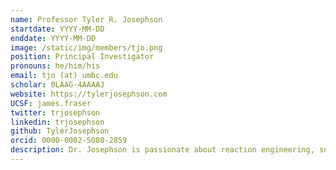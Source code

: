 ```yaml
---
name: Professor Tyler R. Josephson
startdate: YYYY-MM-DD
enddate: YYYY-MM-DD
image: /static/img/members/tjo.png
position: Principal Investigator
pronouns: he/him/his
email: tjo (at) umbc.edu
scholar: 0LAAG-4AAAAJ
website: https://tylerjosephson.com
UCSF: james.fraser
twitter: trjosephson
linkedin: trjosephson
github: TylerJosephson
orcid: 0000-0002-5080-2859
description: Dr. Josephson is passionate about reaction engineering, sustainability, and computational modeling methods, and he uses multi-scale modeling techniques to study catalysis, spectroscopy, solvation, adsorption, phase equilibria, and transport. His primary expertise is in cluster and periodic density functional theory (DFT), Monte Carlo simulations, and molecular dynamics. During his downtime, he loves learning new things, thinking about deep topics (like science and philosophy), and playing the piano (his favorite pianist being Franz Liszt).
---
```

